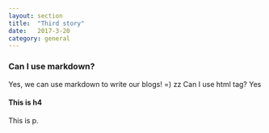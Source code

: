 ```yaml
---
layout: section
title:  "Third story"
date:   2017-3-20
category: general
---
```


### Can I use markdown?
Yes, we can use markdown to write our blogs! =)
zz
Can I use html tag?  Yes
<h4>This is h4</h4>
<p>This is p.</p>

